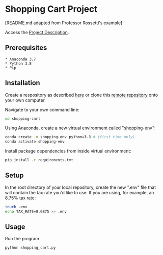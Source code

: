 # Shopping Cart Project
[README.md adapted from Professor Rossetti's example]

Access the [Project Description](https://github.com/prof-rossetti/intro-to-python/tree/main/projects/shopping-cart).

## Prerequisites
    * Anaconda 3.7
    * Python 3.8
    * Pip

## Installation
Create a respository as described [here](https://github.com/prof-rossetti/intro-to-python/tree/main/projects/shopping-cart#repo-setup) or clone this [remote repository](https://github.com/kvo1999/shopping-cart) onto your own computer. 

Navigate to your own command line:

```sh
cd shopping-cart
```
Using Anaconda, create a new virtual environment called "shopping-env":

```sh
conda create -n shopping-env python=3.8 # (first time only)
conda activate shopping-env
```
Install package dependencies from inside virtual environment:
```sh 
pip install -r requirements.txt
```

## Setup
In the root directory of your local repository, create the new ".env" file that will contain the tax rate you'd like to use. If you are using, for example, an 8.75% tax rate:
```sh
touch .env
echo TAX_RATE=0.0875 >> .env
```

## Usage 
Run the program

```sh
python shopping_cart.py
```

